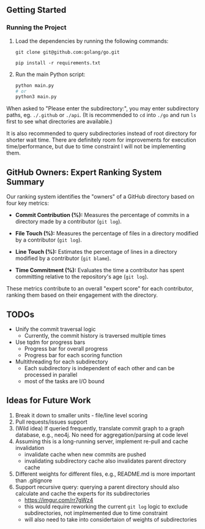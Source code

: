 ## Getting Started

### Running the Project

1. Load the dependencies by running the following commands:

   ```
   git clone git@github.com:golang/go.git
   ```

   ```
   pip install -r requirements.txt
   ```

2. Run the main Python script:
   ```bash
   python main.py
   # or
   python3 main.py
   ```

When asked to "Please enter the subdirectory:", you may enter subdirectory paths, eg. `./.github` or `./api`. (It is recommended to `cd` into `./go` and run `ls` first to see what directories are available.)

It is also recommended to query subdirectories instead of root directory for shorter wait time. There are definitely room for improvements for execution time/performance, but due to time constraint I will not be implementing them.

## GitHub Owners: Expert Ranking System Summary

Our ranking system identifies the "owners" of a GitHub directory based on four key metrics:

- **Commit Contribution (%):** Measures the percentage of commits in a directory made by a contributor (`git log`).

- **File Touch (%):** Measures the percentage of files in a directory modified by a contributor (`git log`).

- **Line Touch (%):** Estimates the percentage of lines in a directory modified by a contributor (`git blame`).

- **Time Commitment (%):** Evaluates the time a contributor has spent committing relative to the repository's age (`git log`).

These metrics contribute to an overall "expert score" for each contributor, ranking them based on their engagement with the directory.

## TODOs

- Unify the commit traversal logic
  - Currently, the commit history is traversed multiple times
- Use tqdm for progress bars
  - Progress bar for overall progress
  - Progress bar for each scoring function
- Multithreading for each subdirectory
  - Each subdirectory is independent of each other and can be processed in parallel
  - most of the tasks are I/O bound

## Ideas for Future Work

1. Break it down to smaller units - file/line level scoring
2. Pull requests/issues support
3. (Wild idea) If queried frequently, translate commit graph to a graph database, e.g., neo4j. No need for aggregation/parsing at code level
4. Assuming this is a long-running server, implement re-pull and cache invalidation
   - invalidate cache when new commits are pushed
   - invalidating subdirectory cache also invalidates parent directory cache
5. Different weights for different files, e.g., README.md is more important than .gitignore
6. Support recursive query: querying a parent directory should also calculate and cache the experts for its subdirectories
   - https://imgur.com/rr7gWz4
   - this would require reworking the current `git log` logic to exclude subdirectories, not implmemented due to time constraint
   - will also need to take into considertaion of weights of subdirectories
